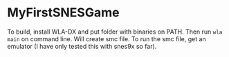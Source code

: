 # MyFirstSNESGame
To build, install WLA-DX and put folder with binaries on PATH. Then run `wla main` on command line. Will create smc file.
To run the smc file, get an emulator (I have only tested this with snes9x so far).
